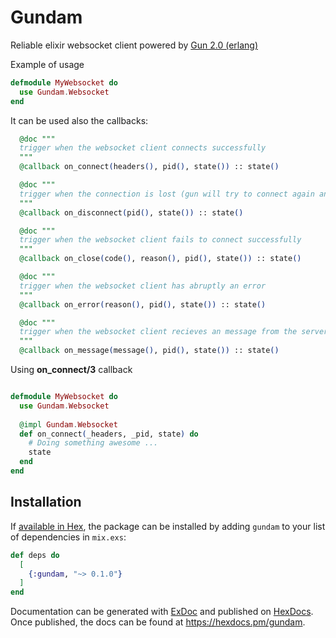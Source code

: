 # Gundam

Reliable elixir websocket client powered by [Gun 2.0 (erlang)](https://ninenines.eu/docs/en/gun/2.0/manual/)

Example of usage
```elixir
defmodule MyWebsocket do
  use Gundam.Websocket
end
```

It can be used also the callbacks:

```elixir
  @doc """
  trigger when the websocket client connects successfully
  """
  @callback on_connect(headers(), pid(), state()) :: state()

  @doc """
  trigger when the connection is lost (gun will try to connect again and upgrade to ws)
  """
  @callback on_disconnect(pid(), state()) :: state()

  @doc """
  trigger when the websocket client fails to connect successfully
  """
  @callback on_close(code(), reason(), pid(), state()) :: state()

  @doc """
  trigger when the websocket client has abruptly an error
  """
  @callback on_error(reason(), pid(), state()) :: state()

  @doc """
  trigger when the websocket client recieves an message from the server
  """
  @callback on_message(message(), pid(), state()) :: state()
```

Using **on_connect/3** callback

```elixir

defmodule MyWebsocket do
  use Gundam.Websocket
  
  @impl Gundam.Websocket
  def on_connect(_headers, _pid, state) do
    # Doing something awesome ...
    state
  end
end
```


## Installation

If [available in Hex](https://hex.pm/docs/publish), the package can be installed
by adding `gundam` to your list of dependencies in `mix.exs`:

```elixir
def deps do
  [
    {:gundam, "~> 0.1.0"}
  ]
end
```

Documentation can be generated with [ExDoc](https://github.com/elixir-lang/ex_doc)
and published on [HexDocs](https://hexdocs.pm). Once published, the docs can
be found at <https://hexdocs.pm/gundam>.

